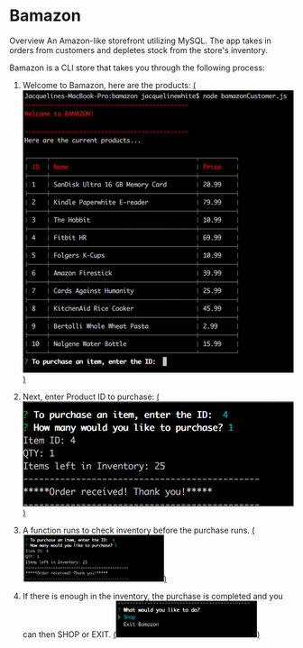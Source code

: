 # Bamazon
Overview
An Amazon-like storefront utilizing MySQL.  The app takes in orders from customers and depletes stock from the store's inventory.

Bamazon is a CLI store that takes you through the following process:

1. Welcome to Bamazon, here are the products:
[(<img src="images/welcomescreen.png" width="500"/>)](#)

2. Next, enter Product ID to purchase:
[(<img src="images/qty.png" width="500"/>)](#)

3. A function runs to check inventory before the purchase runs. 
[(<img src="images/inquirer.png" width="250"/>)](#)  

4. If there is enough in the inventory, the purchase is completed and you can then SHOP or EXIT.
[(<img src="images/whatnext.png" width="250"/>)](#)
